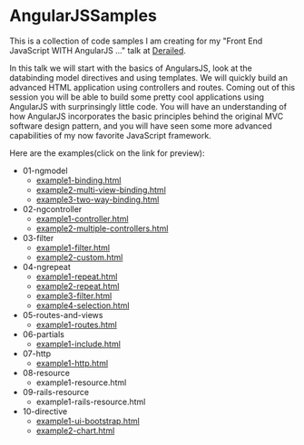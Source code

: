 AngularJSSamples
================

This is a collection of code samples I am creating for my "Front End JavaScript WITH AngularJS ..." talk at [Derailed](http://www.meetup.com/DeRailed/events/103389992/).

In this talk we will start with the basics of AngularsJS, look at the databinding model directives and using templates. We will quickly build an advanced HTML application using controllers and routes. Coming out of this session you will be able to build some pretty cool applications using AngularJS with surprinsingly little code. You will have an understanding of how AngularJS incorporates the basic principles behind the original MVC software design pattern, and you will have seen some more advanced capabilities of my now favorite JavaScript framework.

Here are the examples(click on the link for preview):

* 01-ngmodel
    * [example1-binding.html](http://htmlpreview.github.com/?https://github.com/danielwanja/AngularJSSamples/blob/master/01-ngmodel/example1-binding.html)
    * [example2-multi-view-binding.html](http://htmlpreview.github.com/?https://github.com/danielwanja/AngularJSSamples/blob/master/01-ngmodel/example2-multi-view-binding.html)
    * [example3-two-way-binding.html](http://htmlpreview.github.com/?https://github.com/danielwanja/AngularJSSamples/blob/master/01-ngmodel/example3-two-way-binding.html)
* 02-ngcontroller
    * [example1-controller.html](http://htmlpreview.github.com/?https://github.com/danielwanja/AngularJSSamples/blob/master/02-ngcontroller/example1-controller.html)
    * [example2-multiple-controllers.html](http://htmlpreview.github.com/?https://github.com/danielwanja/AngularJSSamples/blob/master/02-ngcontroller/example2-multiple-controllers.html)
* 03-filter
    * [example1-filter.html](http://htmlpreview.github.com/?https://github.com/danielwanja/AngularJSSamples/blob/master/02-ngcontroller/example1-filter.html)
    * [example2-custom.html](http://htmlpreview.github.com/?https://github.com/danielwanja/AngularJSSamples/blob/master/02-ngcontroller/example2-custom.html)
* 04-ngrepeat
    * [example1-repeat.html](http://htmlpreview.github.com/?https://github.com/danielwanja/AngularJSSamples/blob/master/04-ngrepeat/example1-repeat.html)
    * [example2-repeat.html](http://htmlpreview.github.com/?https://github.com/danielwanja/AngularJSSamples/blob/master/04-ngrepeat/example2-repeat.html)
    * [example3-filter.html](http://htmlpreview.github.com/?https://github.com/danielwanja/AngularJSSamples/blob/master/04-ngrepeat/example3-filter.html)
    * [example4-selection.html](http://htmlpreview.github.com/?https://github.com/danielwanja/AngularJSSamples/blob/master/04-ngrepeat/example4-selection.html)
* 05-routes-and-views
    * [example1-routes.html](http://htmlpreview.github.com/?https://github.com/danielwanja/AngularJSSamples/blob/master/05-routes-and-views/example1-routes.html)
* 06-partials
    * [example1-include.html](http://htmlpreview.github.com/?https://github.com/danielwanja/AngularJSSamples/blob/master/06-partials/example1-include.html)
* 07-http
    * [example1-http.html](http://htmlpreview.github.com/?https://github.com/danielwanja/AngularJSSamples/blob/master/07-http/example1-http.html)
* 08-resource
    * example1-resource.html
* 09-rails-resource
    * example1-rails-resource.html
* 10-directive
    * [example1-ui-bootstrap.html](http://htmlpreview.github.com/?https://github.com/danielwanja/AngularJSSamples/blob/master/10-directive/example1-ui-bootstrap.html)
    * [example2-chart.html](http://htmlpreview.github.com/?https://github.com/danielwanja/AngularJSSamples/blob/master/10-directive/example2-chart.html)
